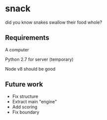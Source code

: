 # snack
did you know snakes swallow their food whole?

## Requirements

A computer

Python 2.7 for server (temporary)

Node v8 should be good

## Future work

- Fix structure
- Extract main "engine"
- Add scoring
- Fix boundary
